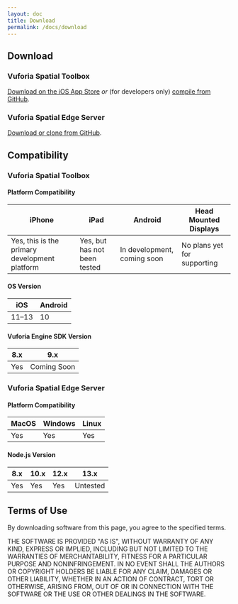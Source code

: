 ```yaml
---
layout: doc
title: Download
permalink: /docs/download
---
```


## Download

### Vuforia Spatial Toolbox

[Download on the iOS App Store](#todo-add-this-link) *or* (for developers only)
[compile from GitHub](https://github.com/ptcrealitylab/vuforia-spatial-toolbox-ios).

### Vuforia Spatial Edge Server

[Download or clone from GitHub](https://github.com/ptcrealitylab/vuforia-spatial-edge-server).

## Compatibility

### Vuforia Spatial Toolbox

#### Platform Compatibility

|iPhone|iPad|Android|Head Mounted Displays|
|---|---|---|---|
|Yes, this is the primary development platform|Yes, but has not been tested|In development, coming soon|No plans yet for supporting|

#### OS Version

|iOS|Android|
|---|---|
|11–13|10|

#### Vuforia Engine SDK Version

|8.x|9.x|
|---|---|
|Yes|Coming Soon|

### Vuforia Spatial Edge Server

#### Platform Compatibility

|MacOS|Windows|Linux|
|---|---|---|
|Yes|Yes|Yes|

#### Node.js Version

|8.x|10.x|12.x|13.x|
|---|---|---|---|
|Yes|Yes|Yes|Untested|

## Terms of Use

By downloading software from this page, you agree to the specified terms.

THE SOFTWARE IS PROVIDED "AS IS", WITHOUT WARRANTY OF ANY KIND, EXPRESS OR IMPLIED, INCLUDING BUT
NOT LIMITED TO THE WARRANTIES OF MERCHANTABILITY, FITNESS FOR A PARTICULAR PURPOSE AND
NONINFRINGEMENT. IN NO EVENT SHALL THE AUTHORS OR COPYRIGHT HOLDERS BE LIABLE FOR ANY CLAIM,
DAMAGES OR OTHER LIABILITY, WHETHER IN AN ACTION OF CONTRACT, TORT OR OTHERWISE, ARISING FROM,
OUT OF OR IN CONNECTION WITH THE SOFTWARE OR THE USE OR OTHER DEALINGS IN THE SOFTWARE.
